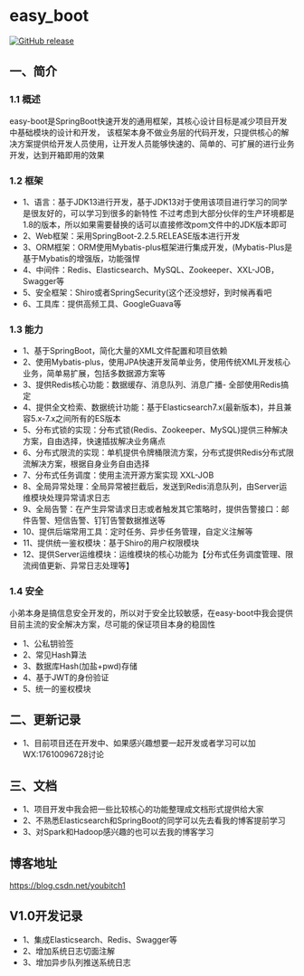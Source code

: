 # easy_boot

[![GitHub release](https://img.shields.io/github/release/xuxueli/xxl-job.svg)](https://github.com/Mydreamandreality/easy_boot)

## 一、简介

### 1.1 概述
easy-boot是SpringBoot快速开发的通用框架，其核心设计目标是减少项目开发中基础模块的设计和开发，
该框架本身不做业务层的代码开发，只提供核心的解决方案提供给开发人员使用，让开发人员能够快速的、简单的、可扩展的进行业务开发，达到开箱即用的效果

### 1.2 框架
- 1、语言：基于JDK13进行开发，基于JDK13对于使用该项目进行学习的同学是很友好的，可以学习到很多的新特性
不过考虑到大部分伙伴的生产环境都是1.8的版本，所以如果需要替换的话可以直接修改pom文件中的JDK版本即可
- 2、Web框架：采用SpringBoot-2.2.5.RELEASE版本进行开发
- 3、ORM框架：ORM使用Mybatis-plus框架进行集成开发，(Mybatis-Plus是基于Mybatis的增强版，功能强悍
- 4、中间件：Redis、Elasticsearch、MySQL、Zookeeper、XXL-JOB，Swagger等
- 5、安全框架：Shiro或者SpringSecurity(这个还没想好，到时候再看吧
- 6、工具库：提供高频工具、GoogleGuava等

### 1.3 能力
- 1、基于SpringBoot，简化大量的XML文件配置和项目依赖
- 2、使用Mybatis-plus，使用JPA快速开发简单业务，使用传统XML开发核心业务，简单易扩展，包括多数据源方案等
- 3、提供Redis核心功能：数据缓存、消息队列、消息广播- 全部使用Redis搞定
- 4、提供全文检索、数据统计功能：基于Elasticsearch7.x(最新版本)，并且兼容5.x-7.x之间所有的ES版本
- 5、分布式锁的实现：分布式锁(Redis、Zookeeper、MySQL)提供三种解决方案，自由选择，快速插拔解决业务痛点
- 6、分布式限流的实现：单机提供令牌桶限流方案，分布式提供Redis分布式限流解决方案，根据自身业务自由选择
- 7、分布式任务调度：使用主流开源方案实现 XXL-JOB
- 8、全局异常处理：全局异常被拦截后，发送到Redis消息队列，由Server运维模块处理异常请求日志
- 9、全局告警：在产生异常请求日志或者触发其它策略时，提供告警接口：邮件告警、短信告警、钉钉告警数据推送等
- 10、提供后端常用工具：定时任务、异步任务管理，自定义注解等
- 11、提供统一鉴权模块：基于Shiro的用户权限模块
- 12、提供Server运维模块：运维模块的核心功能为【分布式任务调度管理、限流阀值更新、异常日志处理等】

### 1.4 安全
小弟本身是搞信息安全开发的，所以对于安全比较敏感，在easy-boot中我会提供目前主流的安全解决方案，尽可能的保证项目本身的稳固性
- 1、公私钥验签
- 2、常见Hash算法
- 3、数据库Hash(加盐+pwd)存储
- 4、基于JWT的身份验证
- 5、统一的鉴权模块

## 二、更新记录
- 1、目前项目还在开发中、如果感兴趣想要一起开发或者学习可以加WX:17610096728讨论

## 三、文档
- 1、项目开发中我会把一些比较核心的功能整理成文档形式提供给大家
- 2、不熟悉Elasticsearch和SpringBoot的同学可以先去看我的博客提前学习
- 3、对Spark和Hadoop感兴趣的也可以去我的博客学习

## 博客地址
https://blog.csdn.net/youbitch1

## V1.0开发记录
- 1、集成Elasticsearch、Redis、Swagger等
- 2、增加系统日志切面注解
- 3、增加异步队列推送系统日志